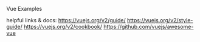Vue Examples

helpful links & docs:
https://vuejs.org/v2/guide/
https://vuejs.org/v2/style-guide/
https://vuejs.org/v2/cookbook/
https://github.com/vuejs/awesome-vue
